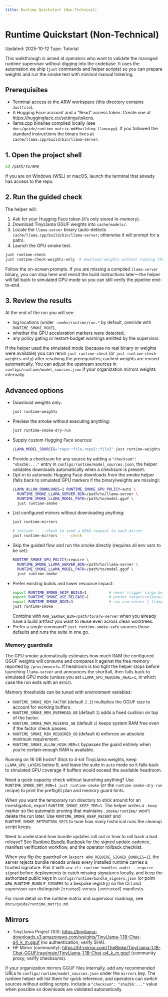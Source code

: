 ```yaml
---
title: Runtime Quickstart (Non-Technical)
---
```


# Runtime Quickstart (Non-Technical)
Updated: 2025-10-12
Type: Tutorial

This walkthrough is aimed at operators who want to validate the managed runtime supervisor without digging into the codebase. It uses the automation we ship (`just` commands and helper scripts) so you can prepare weights and run the smoke test with minimal manual tinkering.

## Prerequisites

- Terminal access to the ARW workspace (this directory contains `Justfile`).
- A Hugging Face account and a “Read” access token. Create one at <https://huggingface.co/settings/tokens>.
- llama.cpp binaries compiled locally (see `docs/guide/runtime_matrix.md#building-llamacpp`). If you followed the standard instructions the binary lives at `cache/llama.cpp/build/bin/llama-server`.

## 1. Open the project shell

```bash
cd /path/to/ARW
```

If you are on Windows (WSL) or macOS, launch the terminal that already has access to the repo.

## 2. Run the guided check

The helper will:

1. Ask for your Hugging Face token (it’s only stored in-memory).
2. Download TinyLlama GGUF weights into `cache/models/`.
3. Locate the `llama-server` binary (auto-detects `cache/llama.cpp/build/bin/llama-server`; otherwise it will prompt for a path).
4. Launch the GPU smoke test.

```bash
just runtime-check
just runtime-check-weights-only  # download weights without running the smoke
```

Follow the on-screen prompts. If you are missing a compiled `llama-server` binary, you can stop here and revisit the build instructions later—the helper will fall back to simulated GPU mode so you can still verify the pipeline end-to-end.

## 3. Review the results

At the end of the run you will see:

- log locations (under `.smoke/runtime/run.*` by default, override with `RUNTIME_SMOKE_ROOT`),
- whether the GPU acceleration markers were detected,
- any policy gating or restart-budget warnings emitted by the supervisor.

If the helper used the simulated mode (because no real binary or weights were available) you can rerun `just runtime-check` (or `just runtime-check-weights-only`) after resolving the prerequisites; cached weights are reused automatically. You can adjust the upstream sources in `configs/runtime/model_sources.json` if your organization mirrors weights internally.

## Advanced options

- Download weights only:
  ```bash
  just runtime-weights
  ```
- Preview the smoke without executing anything:
  ```bash
  just runtime-smoke-dry-run
  ```
- Supply custom Hugging Face sources:
  ```bash
  LLAMA_MODEL_SOURCES="repo::file,repo2::file2" just runtime-weights
  ```
- Provide a checksum for any source by adding a `"checksum": "sha256:..."` entry in `configs/runtime/model_sources.json`; the helper validates downloads automatically when a checksum is present.
- Opt-in to automatic Hugging Face downloads from the smoke helper (falls back to simulated GPU markers if the binary/weights are missing):
  ```bash
  LLAMA_ALLOW_DOWNLOADS=1 RUNTIME_SMOKE_GPU_POLICY=auto \
    RUNTIME_SMOKE_LLAMA_SERVER_BIN=/path/to/llama-server \
    RUNTIME_SMOKE_LLAMA_MODEL_PATH=/path/to/model.gguf \
    just runtime-smoke
  ```
- List configured mirrors without downloading anything:
  ```bash
  just runtime-mirrors

  # include -- --check to send a HEAD request to each mirror
  just runtime-mirrors -- --check
  ```
- Skip the guided flow and run the smoke directly (requires all env vars to be set):
  ```bash
  RUNTIME_SMOKE_GPU_POLICY=require \
    RUNTIME_SMOKE_LLAMA_SERVER_BIN=/path/to/llama-server \
    RUNTIME_SMOKE_LLAMA_MODEL_PATH=/path/to/model.gguf \
    just runtime-smoke
  ```
- Prefer existing builds and lower resource impact:
  ```bash
  export RUNTIME_SMOKE_SKIP_BUILD=1          # never trigger cargo build
  export RUNTIME_SMOKE_USE_RELEASE=1         # prefer target/release/arw-server when present
  export RUNTIME_SMOKE_NICE=1                # run arw-server / llama-server under nice/ionice
  just runtime-smoke
  ```
  Combine with `ARW_SERVER_BIN=/path/to/arw-server` when you already have a build artifact you want to reuse even across clean worktrees.
- Prefer a single command? `just runtime-smoke-safe` sources those defaults and runs the suite in one go.

### Memory guardrails

The GPU smoke automatically estimates how much RAM the configured GGUF weights will consume and compares it against the free memory reported by `/proc/meminfo`. If headroom is too tight the helper stops before launching `llama-server` and announces the shortfall, then falls back to simulated GPU mode (unless you set `LLAMA_GPU_REQUIRE_REAL=1`, in which case the run exits with an error).

Memory thresholds can be tuned with environment variables:

- `RUNTIME_SMOKE_MEM_FACTOR` (default `2.2`) multiplies the GGUF size to account for working buffers.
- `RUNTIME_SMOKE_MEM_OVERHEAD_GB` (default `1`) adds a fixed cushion on top of the factor.
- `RUNTIME_SMOKE_MEM_RESERVE_GB` (default `1`) keeps system RAM free even if the factor check passes.
- `RUNTIME_SMOKE_MIN_REQUIRED_GB` (default `0`) enforces an absolute minimum requirement.
- `RUNTIME_SMOKE_ALLOW_HIGH_MEM=1` bypasses the guard entirely when you’re certain enough RAM is available.

Running on 16 GB hosts? Stick to 4-bit TinyLlama weights, keep `LLAMA_GPU_LAYERS` below 8, and leave the suite in `auto` mode so it falls back to simulated GPU coverage if buffers would exceed the available headroom.

Need a quick capacity check without launching anything? Use `RUNTIME_SMOKE_DRY_RUN=1 just runtime-smoke` (or the `runtime-smoke-dry-run` recipe) to print the preflight plan and memory guard hints.

When you want the temporary run directory to stick around for an investigation, export `RUNTIME_SMOKE_KEEP_TMP=1`. The helper writes a `.keep` marker so the automatic pruning that maintains `.smoke/runtime/` won’t delete the run later. Use `RUNTIME_SMOKE_KEEP_RECENT` and `RUNTIME_SMOKE_RETENTION_SECS` to tune how many historical runs the cleanup script keeps.

Need to understand how bundle updates roll out or how to roll back a bad release? See [Runtime Bundle Runbook](../ops/runtime_bundle_runbook.md) for the signed update cadence, manifest verification workflow, and the operator rollback checklist.

When you flip the guardrail on (`export ARW_REQUIRE_SIGNED_BUNDLES=1`), the server rejects bundle reloads unless every installed runtime carries a trusted signature. Pair it with `arw-cli runtime bundles audit --require-signed` before deployments to catch missing signatures locally, and keep the authorized public keys in `configs/runtime/bundle_signers.json` (or point `ARW_RUNTIME_BUNDLE_SIGNERS` to a bespoke registry) so the CLI and supervisor can distinguish `[trusted]` versus `[untrusted]` manifests.

For more detail on the runtime matrix and supervisor roadmap, see `docs/guide/runtime_matrix.md`.

## Mirrors
- TinyLlama Project (S3): https://tinyllama-downloads.s3.amazonaws.com/weights/TinyLlama-1.1B-Chat-q4_k_m.gguf (no authentication; verify SHA).
- HF Mirror (community): https://hf-mirror.com/TheBloke/TinyLlama-1.1B-Chat-GGUF/raw/main/TinyLlama-1.1B-Chat-q4_k_m.gguf (community proxy; verify checksums).

If your organization mirrors GGUF files internally, add any recommended URLs to `configs/runtime/model_sources.json` under the `mirrors` key. The runtime helper will list them for quick reference, and operators can switch sources without editing scripts. Include a `"checksum": "sha256:..."` value when possible so downloads are validated automatically.

